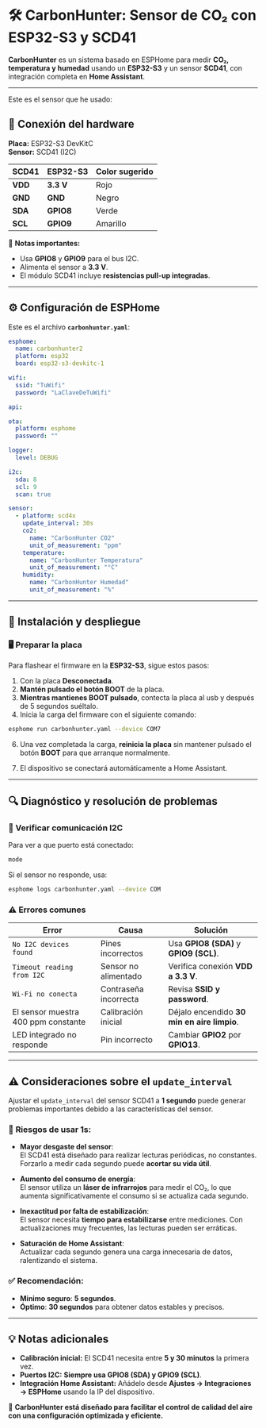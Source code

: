 # 🛠️ CarbonHunter: Sensor de CO₂ con ESP32-S3 y SCD41

**CarbonHunter** es un sistema basado en ESPHome para medir **CO₂, temperatura y humedad** usando un **ESP32-S3** y un sensor **SCD41**, con integración completa en **Home Assistant**.

---

Este es el sensor que he usado:


## 📡 Conexión del hardware

**Placa:** ESP32-S3 DevKitC  
**Sensor:** SCD41 (I2C)  

| **SCD41** | **ESP32-S3** | **Color sugerido** |
|-----------|--------------|--------------------|
| **VDD**   | **3.3 V**    | Rojo               |
| **GND**   | **GND**      | Negro              |
| **SDA**   | **GPIO8**    | Verde              |
| **SCL**   | **GPIO9**    | Amarillo           |

🔧 **Notas importantes:**
- Usa **GPIO8** y **GPIO9** para el bus I2C.
- Alimenta el sensor a **3.3 V**.
- El módulo SCD41 incluye **resistencias pull-up integradas**.

---

## ⚙️ Configuración de ESPHome

Este es el archivo **`carbonhunter.yaml`**:

```yaml
esphome:
  name: carbonhunter2
  platform: esp32
  board: esp32-s3-devkitc-1

wifi:
  ssid: "TuWifi"
  password: "LaClaveDeTuWifi"

api:

ota:
  platform: esphome
  password: ""

logger:
  level: DEBUG

i2c:
  sda: 8
  scl: 9
  scan: true

sensor:
  - platform: scd4x
    update_interval: 30s
    co2:
      name: "CarbonHunter CO2"
      unit_of_measurement: "ppm"
    temperature:
      name: "CarbonHunter Temperatura"
      unit_of_measurement: "°C"
    humidity:
      name: "CarbonHunter Humedad"
      unit_of_measurement: "%"
```

---

## 📲 Instalación y despliegue

### 🖥️ Preparar la placa

Para flashear el firmware en la **ESP32-S3**, sigue estos pasos:

1. Con la placa **Desconectada**.
2. **Mantén pulsado el botón BOOT** de la placa.
3. **Mientras mantienes BOOT pulsado**, contecta la placa al usb y después de 5 segundos suéltalo.
4. Inicia la carga del firmware con el siguiente comando:

```bash
esphome run carbonhunter.yaml --device COM7
```

6. Una vez completada la carga, **reinicia la placa** sin mantener pulsado el botón **BOOT** para que arranque normalmente.

7. El dispositivo se conectará automáticamente a Home Assistant.

---

## 🔍 Diagnóstico y resolución de problemas

### 🧪 Verificar comunicación I2C

Para ver a que puerto está conectado:

```bash
mode
```

Si el sensor no responde, usa:

```bash
esphome logs carbonhunter.yaml --device COM
```

### ⚠️ Errores comunes

| **Error**                                          | **Causa**                          | **Solución**                                |
|----------------------------------------------------|------------------------------------|--------------------------------------------|
| `No I2C devices found`                             | Pines incorrectos                  | Usa **GPIO8 (SDA)** y **GPIO9 (SCL)**.      |
| `Timeout reading from I2C`                         | Sensor no alimentado               | Verifica conexión **VDD a 3.3 V**.          |
| `Wi-Fi no conecta`                                 | Contraseña incorrecta              | Revisa **SSID y password**.                 |
| El sensor muestra 400 ppm constante                | Calibración inicial                | Déjalo encendido **30 min en aire limpio**. |
| LED integrado no responde                          | Pin incorrecto                     | Cambiar **GPIO2** por **GPIO13**.           |

---

## ⚠️ Consideraciones sobre el `update_interval`

Ajustar el `update_interval` del sensor SCD41 a **1 segundo** puede generar problemas importantes debido a las características del sensor.  

### 🚨 **Riesgos de usar 1s**:

- **Mayor desgaste del sensor**:  
  El SCD41 está diseñado para realizar lecturas periódicas, no constantes.  
  Forzarlo a medir cada segundo puede **acortar su vida útil**.  

- **Aumento del consumo de energía**:  
  El sensor utiliza un **láser de infrarrojos** para medir el CO₂, lo que aumenta significativamente el consumo si se actualiza cada segundo.  

- **Inexactitud por falta de estabilización**:  
  El sensor necesita **tiempo para estabilizarse** entre mediciones. Con actualizaciones muy frecuentes, las lecturas pueden ser erráticas.  

- **Saturación de Home Assistant**:  
  Actualizar cada segundo genera una carga innecesaria de datos, ralentizando el sistema.  

### ✅ **Recomendación**:
- **Mínimo seguro**: **5 segundos**.  
- **Óptimo**: **30 segundos** para obtener datos estables y precisos.  
---

## 💡 Notas adicionales

- **Calibración inicial:** El SCD41 necesita entre **5 y 30 minutos** la primera vez.  
- **Puertos I2C:** **Siempre usa GPIO8 (SDA) y GPIO9 (SCL)**.  
- **Integración Home Assistant:** Añádelo desde **Ajustes → Integraciones → ESPHome** usando la IP del dispositivo.  

🎯 **CarbonHunter está diseñado para facilitar el control de calidad del aire con una configuración optimizada y eficiente.**

